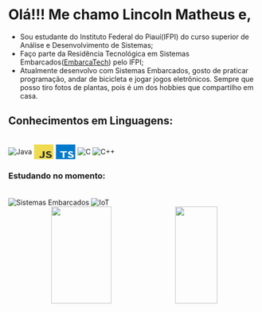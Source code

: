 # Olá!!! Me chamo Lincoln Matheus e,

- Sou estudante do Instituto Federal do Piauí(IFPI) do curso superior de Análise e Desenvolvimento de Sistemas;
- Faço parte da Residência Tecnológica em Sistemas Embarcados(<a href="https://embarcatech.softex.br/sobre" target="_blank" title="EmbarcaTech">EmbarcaTech</a>) pelo IFPI;
- Atualmente desenvolvo com Sistemas Embarcados, gosto de praticar programação, andar de bicicleta e jogar jogos eletrônicos. Sempre que posso tiro fotos de plantas, pois é um dos hobbies que compartilho em casa.

## Conhecimentos em Linguagens:

<div style="display: inline_block"><br>
  <img align="center" alt="Java" height="30" width="40" src="https://cdn.jsdelivr.net/gh/devicons/devicon@latest/icons/java/java-original.svg">       
  <img align="center" alt="JavaScript" height="30" width="40" src="https://raw.githubusercontent.com/devicons/devicon/master/icons/javascript/javascript-original.svg">
  <img align="center" alt="TypeScript" height="30" width="40" src="https://raw.githubusercontent.com/devicons/devicon/master/icons/typescript/typescript-original.svg">
  <img align="center" alt="C" height="40" width="40" src="https://img.icons8.com/fluency/48/c-programming.png">
  <img align="center" alt="C++" height="40" width="40" src="https://img.icons8.com/color/48/c-plus-plus-logo.png">
</div>

### Estudando no momento:

<div style="display: inline_block"><br>
  <img align="center" alt="Sistemas Embarcados" height="40" width="40" title="Sistemas Embarcados" src="https://github.com/user-attachments/assets/2b9b2e60-b228-4618-bf19-a4b5c9da412c">
  <img align="center" alt="IoT" height="40" width="40" title="Internet das Coisas" src="https://github.com/user-attachments/assets/42ffad7b-74d5-495f-add5-5a414a949d05">
</div>

<div align="center">  
  <img width="49%" height="195px" src="https://github-readme-stats.vercel.app/api?username=LincolnMatheus97&show_icons=true&count_private=true&hide_border=true&title_color=A020F0&icon_color=00bfbf&text_color=c9d1d9&bg_color=0d1117" /> 
  <img width="41%" height="195px" src="https://github-readme-stats.vercel.app/api/top-langs/?username=LincolnMatheus97&layout=compact&hide_border=true&title_color=A020F0&text_color=00bfbf&bg_color=0d1117" />
</div>
